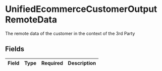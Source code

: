 # UnifiedEcommerceCustomerOutputRemoteData

The remote data of the customer in the context of the 3rd Party


## Fields

| Field       | Type        | Required    | Description |
| ----------- | ----------- | ----------- | ----------- |